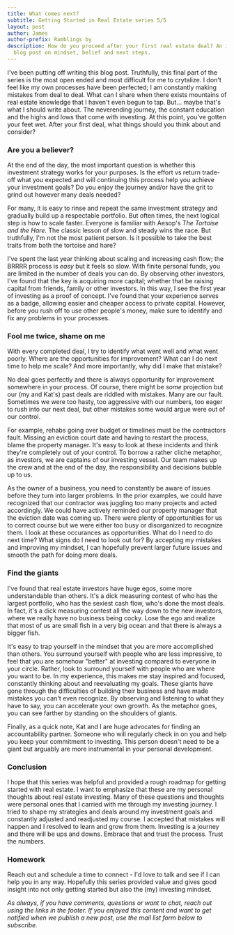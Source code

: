 ```yaml
---
title: What comes next?
subtitle: Getting Started in Real Estate series 5/5
layout: post
author: James
author-prefix: Ramblings by
description: How do you proceed after your first real estate deal? An introspective
  blog post on mindset, belief and next steps.
---
```


I've been putting off writing this blog post. Truthfully, this final part of the series is the most open ended and most difficult for me to crytalize. I don't feel like my own processes have been perfected; I am constantly making mistakes from deal to deal. What can I share when there exists mountains of real estate knowledge that I haven't even begun to tap. But... maybe that's what I should write about. The neverending journey, the constant education and the highs and lows that come with investing. At this point, you've gotten your feet wet. After your first deal, what things should you think about and consider? 
### Are you a believer?

At the end of the day, the most important question is whether this investment strategy works for your purposes. Is the effort vs return trade-off what you expected and will continuing this process help you achieve your investment goals? Do you enjoy the journey and/or have the grit to grind out however many deals needed? 

For many, it is easy to rinse and repeat the same investment strategy and gradually build up a respectable portfolio. But often times, the next logical step is how to scale faster. Everyone is familiar with Aesop's *The Tortoise and the Hare.*  The classic lesson of slow and steady wins the race. But truthfully, I'm not the most patient person. Is it possible to take the best traits from both the tortoise and hare? 

I've spent the last year thinking about scaling and increasing cash flow; the BRRRR process is *easy* but it feels so slow. With finite personal funds, you are limited in the number of deals you can do. By observing other investors, I've found that the key is acquiring more capital; whether that be raising capital from friends, family or other investors. In this way, I see the first year of investing as a proof of concept. I've found that your experience serves as a badge, allowing easier and cheaper access to private capital. However, before you rush off to use other people's money, make sure to identify and fix any problems in your processes.
### Fool me twice, shame on me
With every completed deal, I try to identify what went well and what went poorly. Where are the opportunities for improvement? What can I do next time to help me scale? And more importantly, why did I make that mistake?

No deal goes perfectly and there is always opportunity for improvement somewhere in your process. Of course, there might be *some* projection but our (my and Kat's) past deals are riddled with mistakes. Many are our fault. Sometimes we were too hasty, too aggressive with our numbers, too eager to rush into our next deal, but other mistakes some would argue were out of our control. 

For example, rehabs going over budget or timelines must be the contractors fault. Missing an eviction court date and having to restart the process, blame the property manager. It's easy to look at these incidents and think they're completely out of your control. To borrow a rather cliche metaphor, as investors, we are captains of our investing vessel. Our team makes up the crew and at the end of the day, the responsibility and decisions bubble up to us. 

As the owner of a business, you need to constantly be aware of issues before they turn into larger problems. In the prior examples, we could have recognized that our contractor was juggling too many projects and acted accordingly. We could have actively reminded our property manager that the eviction date was coming up. There were plenty of opportunities for us to correct course but we were either too busy or disorganized to recognize them. I look at these occurances as opportunities. What do I need to do next time? What signs do I need to look out for? By accepting my mistakes and improving my mindset, I can hopefully prevent larger future issues and smooth the path for doing more deals.
### Find the giants
I've found that real estate investors have huge egos, some more understandable than others. It's a dick measuring contest of who has the largest portfolio, who has the sexiest cash flow, who's done the most deals. In fact, it's a dick measuring contest all the way down to the new investors, where we really have no business being cocky. Lose the ego and realize that most of us are small fish in a very big ocean and that there is always a bigger fish.

It's easy to trap yourself in the mindset that you are more accomplished than others. You surround yourself with people who are less impressive, to feel that you are somehow "better" at investing compared to everyone in your circle. Rather, look to surround yourself with people who are where you want to be. In my experience, this makes me stay inspired and focused, constantly thinking about and reevaluating my goals. These giants have gone through the difficulties of building their business and have made mistakes you can't even recognize. By observing and listening to what they have to say, you can accelerate your own growth. As the metaphor goes, you can see farther by standing on the shoulders of giants.

Finally, as a quick note, Kat and I are huge advocates for finding an accountability partner. Someone who will regularly check in on you and help you keep your commitment to investing. This person doesn't need to be a giant but arguably are more instrumental in your personal development.
### Conclusion
I hope that this series was helpful and provided a rough roadmap for getting started with real estate. I want to emphasize that these are my personal thoughts about real estate investing. Many of these questions and thoughts were personal ones that I carried with me through my investing journey. I tried to shape my strategies and deals around my investment goals and constantly adjusted and readjusted my course. I accepted that mistakes will happen and I resolved to learn and grow from them. Investing is a journey and there will be ups and downs. Embrace that and trust the process. Trust the numbers.
### Homework
Reach out and schedule a time to connect - I'd love to talk and see if I can help you in any way. Hopefully this series provided value and gives good insight into not only getting started but also the (my) investing mindset.

*As always, if you have comments, questions or want to chat, reach out using the links in the footer. If you enjoyed this content and want to get notified when we publish a new post, use the mail list form below to subscribe.*

